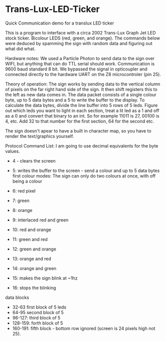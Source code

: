 # Trans-Lux-LED-Ticker
Quick Communication demo for a translux LED ticker

This is a program to interface with a circa 2002 Trans-Lux Graph Jet LED stock ticker. Bicolour LEDS (red, green, and orange). The commands below were deduced by spamming the sign with random data and figuring out what did what. 

Hardware notes: We used a Particle Photon to send data to the sign over WIFI, but anything that can do TTL serial should work. Communication is 9600 baud standard 8 bit. We bypassed the signal in opticoupler and connected directly to the hardware UART on the Z8 microcontroler (pin 25). 

Theory of operation: The sign works by sending data to the vertical column of pixels on the far right hand side of the sign. It then shift registers this to the left as new data comes in. 
The data packet consists of a single colour byte, up to 5 data bytes and a 5 to write the buffer to the display. 
To calculate the data bytes, divide the line buffer into 5 rows of 5 leds. Figure out which leds you want to light in each section, treat a lit led as a 1 and off as a 0 and convert that binary to an int. So for example 11011 is 27, 00100 is 4, etc. Add 32 to that number for the first section, 64 for the second etc. 

The sign doesn't apear to have a built in character map, so you have to render the text/graphics yourself.

Protocol Command List:  I am going to use decimal equivalents for the byte values. 

* 4 - clears the screen
* 5: writes the buffer to the screen - send a colour and up to 5 data bytes first
colour modes: The sign can only do two colours at once, with off being a colour 
* 6: red pixel 
* 7: green
* 8: orange
* 9: interlaced red and green 
* 10: red and orange
* 11: green and red
* 12: green and orange
* 13: orange and red
* 14: orange and green

* 15: makes the sign blink at ~1hz
* 16: stops the blinking

data blocks
* 32-63 first block of 5 leds
* 64-95 second block of 5
* 96-127: third block of 5
* 128-159: forth block of 5
* 160-191: fifth block - bottom row ignored (screen is 24 pixels high not 25).

